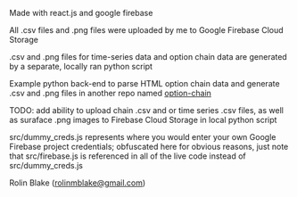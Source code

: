 Made with react.js and google firebase

All .csv files and .png files were uploaded by me to Google Firebase Cloud Storage

.csv and .png files for time-series data and option chain data are generated by a separate, locally ran python script

Example python back-end to parse HTML option chain data and generate .csv and .png files in another repo named [option-chain](https://github.com/rolinmb/option-chain)

TODO: add ability to upload chain .csv and or time series .csv files, as well as suraface .png images to Firebase Cloud Storage in local python script

src/dummy_creds.js represents where you would enter your own Google Firebase project credentials; obfuscated here for obvious reasons, just note that src/firebase.js is referenced in all of the live code instead of src/dummy_creds.js

Rolin Blake (rolinmblake@gmail.com)